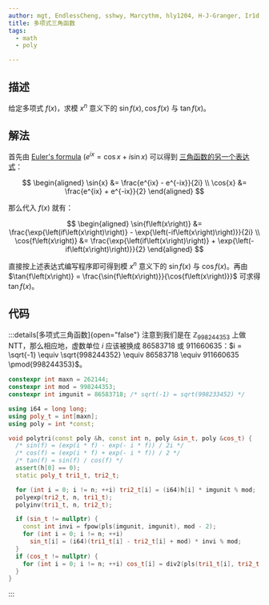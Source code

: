 ```yaml
---
author: mgt, EndlessCheng, sshwy, Marcythm, hly1204, H-J-Granger, Ir1d, TrisolarisHD
title: 多项式三角函数
tags:
  - math
  - poly

---
```


## 描述

给定多项式 $f\left(x\right)$，求模 $x^{n}$ 意义下的 $\sin{f\left(x\right)}, \cos{f\left(x\right)}$ 与 $\tan{f\left(x\right)}$。

## 解法

首先由 [Euler's formula](https://en.wikipedia.org/wiki/Euler's\_formula) $\left(e^{ix} = \cos{x} + i\sin{x}\right)$ 可以得到 [三角函数的另一个表达式](https://en.wikipedia.org/wiki/Trigonometric\_functions#Relationship\_to\_exponential\_function\_and\_complex\_numbers)：

$$
\begin{aligned}
	\sin{x} &= \frac{e^{ix} - e^{-ix}}{2i} \\
	\cos{x} &= \frac{e^{ix} + e^{-ix}}{2}
\end{aligned}
$$

那么代入 $f\left(x\right)$ 就有：

$$
\begin{aligned}
	\sin{f\left(x\right)} &= \frac{\exp{\left(if\left(x\right)\right)} - \exp{\left(-if\left(x\right)\right)}}{2i} \\
	\cos{f\left(x\right)} &= \frac{\exp{\left(if\left(x\right)\right)} + \exp{\left(-if\left(x\right)\right)}}{2}
\end{aligned}
$$

直接按上述表达式编写程序即可得到模 $x^{n}$ 意义下的 $\sin{f\left(x\right)}$ 与 $\cos{f\left(x\right)}$。再由 $\tan{f\left(x\right)} = \frac{\sin{f\left(x\right)}}{\cos{f\left(x\right)}}$ 可求得 $\tan{f\left(x\right)}$。

## 代码

:::details[多项式三角函数]{open="false"}
注意到我们是在 $\mathbb{Z}_{998244353}$ 上做 NTT，那么相应地，虚数单位 $i$ 应该被换成 $86583718$ 或 $911660635$：$i = \sqrt{-1} \equiv \sqrt{998244352} \equiv 86583718 \equiv 911660635 \pmod{998244353}$。

```cpp
constexpr int maxn = 262144;
constexpr int mod = 998244353;
constexpr int imgunit = 86583718; /* sqrt(-1) = sqrt(998233452) */

using i64 = long long;
using poly_t = int[maxn];
using poly = int *const;

void polytri(const poly &h, const int n, poly &sin_t, poly &cos_t) {
  /* sin(f) = (exp(i * f) - exp(- i * f)) / 2i */
  /* cos(f) = (exp(i * f) + exp(- i * f)) / 2 */
  /* tan(f) = sin(f) / cos(f) */
  assert(h[0] == 0);
  static poly_t tri1_t, tri2_t;

  for (int i = 0; i != n; ++i) tri2_t[i] = (i64)h[i] * imgunit % mod;
  polyexp(tri2_t, n, tri1_t);
  polyinv(tri1_t, n, tri2_t);

  if (sin_t != nullptr) {
    const int invi = fpow(pls(imgunit, imgunit), mod - 2);
    for (int i = 0; i != n; ++i)
      sin_t[i] = (i64)(tri1_t[i] - tri2_t[i] + mod) * invi % mod;
  }
  if (cos_t != nullptr) {
    for (int i = 0; i != n; ++i) cos_t[i] = div2(pls(tri1_t[i], tri2_t[i]));
  }
}
```
:::
